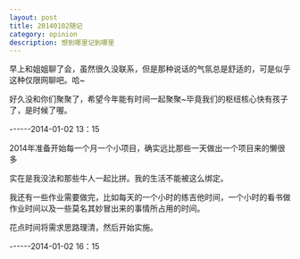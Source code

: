 ```yaml
---
layout: post
title: 20140102随记
category: opinion
description: 想到哪里记到哪里
---
```


早上和姐姐聊了会，虽然很久没联系，但是那种说话的气氛总是舒适的，可是似乎这种仅限网聊吧。哈~

好久没和你们聚聚了，希望今年能有时间一起聚聚~毕竟我们的枢纽核心快有孩子了，是时候了喔。

------2014-01-02 13：15

2014年准备开始每一个月一个小项目，确实远比那些一天做出一个项目来的懒很多

实在是我没法和那些牛人一起比拼。我的生活不能被这么绑定。

我还有一些作业需要做完，比如每天的一个小时的练吉他时间，一个小时的看书做作业时间以及一些莫名其妙冒出来的事情所占用的时间。

花点时间将需求思路理清，然后开始实施。

------2014-01-02 16：15
